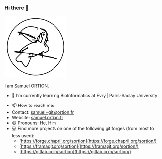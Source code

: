 ### Hi there 👋

![Toucan Logo](./toucan-logo.png)

I am Samuel ORTION.

<!-- 🔭 I’m currently working on ... -->
- 🌱 I’m currently learning BioInformatics at Evry | Paris-Saclay University
<!-- - 👯 I’m looking to collaborate on ...-->
<!-- - 🤔 I’m looking for help with ...--
- 💬 Ask me about ... -->
- 📫 How to reach me: 
 - Contact: [samuel+git@ortion.fr](mailto:samuel+git@ortion.fr)
 - Website: [samuel.ortion.fr](https://samuel.ortion.fr/)
- 😄 Pronouns: He, Him
- 💻 Find more projects on one of the following git forges (from most to less used):
  - [https://forge.chapril.org/sortion](https://forge.chapril.org/sortion/)
  - [https://framagit.org/sortion](https://framagit.org/sortion/)
  - [https://gitlab.com/sortion](https://gitlab.com/sortion/)
